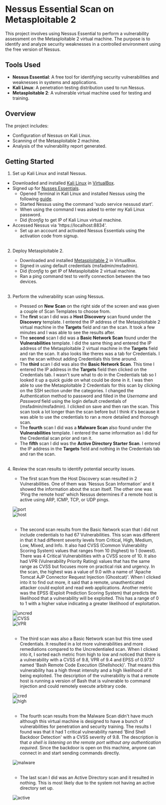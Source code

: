 # Nessus Essential Scan on Metasploitable 2

This project involves using Nessus Essential to perform a vulnerability assessment on the Metasploitable 2 virtual machine. The purpose is to identify and analyze security weaknesses in a controlled environment using the free version of Nessus. <br>


## Tools Used
- **Nessus Essential**: A free tool for identifying security vulnerabilities and weaknesses in systems and applications. <br>
- **Kali Linux**: A penetration testing distribution used to run Nessus. <br>
- **Metasploitable 2**: A vulnerable virtual machine used for testing and training. <br>

## Overview
The project includes: <br>
- Configuration of Nessus on Kali Linux. <br>
- Scanning of the Metasploitable 2 machine. <br>
- Analysis of the vulnerability report generated. <br>

## Getting Started
1. Set up Kali Linux and install Nessus.
  - Downloaded and installed [Kali Linux](https://www.kali.org/get-kali/#kali-installer-images) in [VirtualBox](https://www.virtualbox.org/wiki/Downloads).
  - Signed up for [Nusses Essentials](https://www.tenable.com/products/nessus/nessus-essentials).
    -  Opened Terminal in Kali Linux and installed Nessus using the following [guide](https://docs.tenable.com/nessus/Content/InstallNessusLinux.htm).
    -  Started Nessus using the command 'sudo service nessusd start'.
      - When using the command I was asked to enter my Kali Linux password.
    -  Did *ifconfig* to get IP of Kali Linux virtual machine.
  - Accessed Nessus via 'https://localhost:8834'.
    - Set up an account and activated Nessus Essentials using the activation code from signup.
    <br>
2. Deploy Metasploitable 2.
    - Downloaded and installed [Metasploitable 2](https://sourceforge.net/projects/metasploitable/) in VirtualBox.
    - Signed in using default credentials (msfadmin/msfadmin).
    - Did *ifconfig* to get IP of Metasploitable 2 virtual machine.
    - Ran a ping command test to verify connection between the two devices. <br>
    <br>
3. Perform the vulnerability scan using Nessus. <br>
    - Pressed on **New Scan** on the right side of the screen and was given a couple of Scan Templates to choose from.
    - The **first** scan I did was a **Host Discovery** scan found under the **Discovery** template. I entered the IP address of the Metasploitable 2 virtual machine in the **Targets** field and ran the scan. It took a few minutes and I was able to see the results after.
    - The **second** scan I did was a **Basic Network Scan** found under the **Vulnerabilities** template. I did the same thing and entered the IP address of the Metasploitable 2 virtual machine in the **Targets** field and ran the scan. It also looks like theres was a tab for Credentials. I ran the scan without adding Credentials this time around.
    - The **third** scan I did was also the **Basic Network Scan**. This time I entered the IP address in the **Targets** field then clicked on the Credentials tab. I wasn't sure what to do in the Credentials tab so I looked it up a quick guide on what could be done in it. I was then able to use the Metasploitable 2 Credentials for this scan by clicking on the SSH section under the categories. I changed the Authentication method to password and filled in the *Username* and *Password* field using the login default credentials of (msfadmin/msfadmin). I clicked on save and then ran the scan. This scan took a lot longer than the scan before but I think it's because it was able to use the credentials to ran a more detailed and thorough scan.
    - The **fourth** scan I did was a **Malware Scan** also found under the **Vulnerabilities** template. I entered the same information as I did for the Credential scan prior and ran it.
    - The **fifth** scan I did was the **Active Directory Starter Scan**. I entered the IP address in the **Targets** field and nothing in the Credentials tab and ran the scan. <br>
    <br>
4. Review the scan results to identify potential security issues. <br>
    - The first scan from the Host Discovery scan resulted in 2 Vulnerabilities. One of them was 'Nessus Scan Information' and it showed the information about the scan itself. The other one was 'Ping the remote host' which Nessus determines if a remote host is active using ARP, ICMP, TCP, or UDP pings. <br>
    
    ![port](images/port.png) <br>
    ![host](images/host.png) <br>
      <br>
    - The second scan results from the Basic Network scan that I did not include credentials to had 67 Vulnerabilities. This scan was different in that it had different severity levels from Critical, High, Medium, Low, Mixed, and Info. It also had CVSS (Common Vulnerability Scoring System) values that ranges from 10 (highest) to 1 (lowest). There was 4 Critical Vulnerabilities with a CVSS score of 10. It also had VPR (Vulnerability Priority Rating) values that has the same range as CVSS but focuses more on practical risk and urgency. In the scan, the highest was a value of 9.0 with a name of 'Apache Tomcat AJP Connector Request Injection (Ghostcat)'. When I clicked into it to find out more, it said that a remote, unauthenticated attacker could exploit and read web applications. Another metric was the EPSS (Exploit Prediction Scoring System) that predicts the likelihood that a vulnerability will be exploited. This has a range of 0 to 1 with a higher value indicating a greater likelihood of exploitation. <br>
    
    ![uncred](images/port.png) <br>
    ![CVSS](images/CVSS.png) <br>
    ![VPR](images/VPR.png) <br>
    <br>
    - The third scan was also a Basic Network scan but this time used Credentials. It resulted in a lot more vulnerabilities and more remediations compared to the Uncredentialed scan. When I clicked into it, I sorted each metric from high to low and noticed that there is a vulnerability with a CVSS of 9.8, VPR of 9.4 and EPSS of 0.9737 named 'Bash Remote Code Execution (Shellshock)'. That means this vulnerability has a high threat intensity and a high likelihood of it being exploited. The description of the vulnerability is that a remote host is running a version of Bash that is vulnerable to command injection and could remotely execute arbitrary code. <br>
    
    ![cred](images/cred.png) <br>
    ![high](images/high.png) <br>
    <br>
    - The fourth scan results from the Malware Scan didn't have much although this virtual machine is designed to have a bunch of vulnerabilities for penetration and security training. The results I found was that it had 1 critical vulnerability named 'Bind Shell Backdoor Detection' with a CVSS severity of 9.8. The description is that *a shell is listening on the remote port without any authentication required*. Since the backdoor is open on this machine, anyone can connect in and start sending commands directly. <br>
    
    ![malware](images/malware.png) <br>
    <br>
    - The last scan I did was an Active Directory scan and it resulted in nothing. This is most likely due to the system not having an active directory set up. <br>
    
     ![active](images/active.png) <br>
    <br>
    
